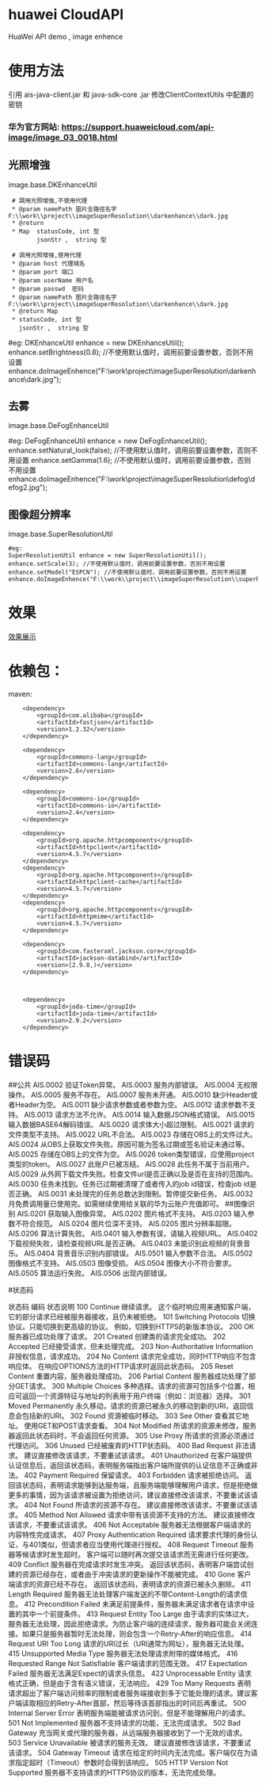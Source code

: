 # huawei  CloudAPI
HuaWei  API   demo  ,  image enhence

# 使用方法
引用 ais-java-client.jar 和 java-sdk-core .jar
修改ClientContextUtils 中配置的密钥

### 华为官方网站:  https://support.huaweicloud.com/api-image/image_03_0018.html

## 光照增強
image.base.DKEnhanceUtil



     # 調用光照增強,不使用代理
     * @param namePath 圖片全路徑名字 F:\\work\\project\\imageSuperResolution\\darkenhance\\dark.jpg
     * @return
     * Map  statusCode, int 型
            jsonStr ,  string 型

     # 调用光照增强,使用代理
     * @param host 代理域名
     * @param port 端口
     * @param userName 用户名
     * @param passwd  密码
     * @param namePath 图片全路径名字 F:\\work\\project\\imageSuperResolution\\darkenhance\\dark.jpg
     * @return Map
     * statusCode, int 型
       jsonStr ,  string 型


   #eg:
   DKEnhanceUtil enhance = new DKEnhanceUtil();
   enhance.setBrightness(0.8); //不使用默认值时，调用前要设置参数，否则不用设置
   enhance.doImageEnhence("F:\\work\\project\\imageSuperResolution\\darkenhance\\dark.jpg");


## 去雾
image.base.DeFogEnhanceUtil


   #eg:
   DeFogEnhanceUtil enhance = new DeFogEnhanceUtil();
   enhance.setNatural_look(false); //不使用默认值时，调用前要设置参数，否则不用设置
   enhance.setGamma(1.6); //不使用默认值时，调用前要设置参数，否则不用设置
   enhance.doImageEnhence("F:\\work\\project\\imageSuperResolution\\defog\\defog2.jpg");


## 图像超分辨率
image.base.SuperResolutionUtil

    #eg:
    SuperResolutionUtil enhance = new SuperResolutionUtil();
    enhance.setScale(3); //不使用默认值时，调用前要设置参数，否则不用设置
    enhance.setModel("ESPCN"); //不使用默认值时，调用前要设置参数，否则不用设置
    enhance.doImageEnhence("F:\\work\\project\\imageSuperResolution\\superResolution\\sr.jpg");



# 效果
[效果展示](https://mp.csdn.net/postedit/87936375)

# 依赖包：
maven:

        <dependency>
            <groupId>com.alibaba</groupId>
            <artifactId>fastjson</artifactId>
            <version>1.2.32</version>
        </dependency>

        <dependency>
            <groupId>commons-lang</groupId>
            <artifactId>commons-lang</artifactId>
            <version>2.6</version>
        </dependency>

        <dependency>
            <groupId>commons-io</groupId>
            <artifactId>commons-io</artifactId>
            <version>2.4</version>
        </dependency>

        <dependency>
            <groupId>org.apache.httpcomponents</groupId>
            <artifactId>httpclient</artifactId>
            <version>4.5.7</version>
        </dependency>
        <dependency>
            <groupId>org.apache.httpcomponents</groupId>
            <artifactId>httpclient-cache</artifactId>
            <version>4.5.7</version>
        </dependency>
        <dependency>
            <groupId>org.apache.httpcomponents</groupId>
            <artifactId>httpmime</artifactId>
            <version>4.5.7</version>
        </dependency>

        <dependency>
            <groupId>com.fasterxml.jackson.core</groupId>
            <artifactId>jackson-databind</artifactId>
            <version>[2.9.8,)</version>
        </dependency>



        <dependency>
            <groupId>joda-time</groupId>
            <artifactId>joda-time</artifactId>
            <version>2.9.2</version>
        </dependency>


# 错误码

##公共
    AIS.0002	验证Token异常。
	AIS.0003	服务内部错误。
	AIS.0004	无权限操作。
	AIS.0005	服务不存在。
	AIS.0007	服务未开通。
	AIS.0010	缺少Header或者Header为空。
	AIS.0011	缺少请求参数或者参数为空。
	AIS.0012	请求参数不支持。
	AIS.0013	请求方法不允许。
	AIS.0014	输入数据JSON格式错误。
	AIS.0015	输入数据BASE64解码错误。
	AIS.0020	请求体大小超过限制。
	AIS.0021	请求的文件类型不支持。
	AIS.0022	URL不合法。
	AIS.0023	存储在OBS上的文件过大。
	AIS.0024	从OBS上获取文件失败。原因可能为签名过期或签名验证未通过等。
	AIS.0025	存储在OBS上的文件为空。
	AIS.0026	token类型错误，应使用project类型的token。
	AIS.0027	此账户已被冻结。
	AIS.0028	此任务不属于当前用户。
	AIS.0029	从外网下载文件失败。检查文件url是否正确以及是否在支持的范围内。
	AIS.0030	任务未找到。任务已过期被清理了或者传入的job id错误，检查job id是否正确。
	AIS.0031	未处理完的任务总数达到限制。暂停提交新任务。
	AIS.0032	月免费调用量已使用完。如需继续使用给关联的华为云账户充值即可。
##图像识别	AIS.0201	获取输入图像异常。
	AIS.0202	图片格式不支持。
	AIS.0203	输入参数不符合规范。
	AIS.0204	图片位深不支持。
	AIS.0205	图片分辨率超限。
	AIS.0206	算法计算失败。
	AIS.0401	输入参数有误，请输入视频URL。
	AIS.0402	下载视频失败，请检查视频URL是否正确。
	AIS.0403	未能识别此视频的背景音乐。
	AIS.0404	背景音乐识别内部错误。
	AIS.0501	输入参数不合法。
	AIS.0502	图像格式不支持。
	AIS.0503	图像受损。
	AIS.0504	图像大小不符合要求。
	AIS.0505	算法运行失败。
	AIS.0506	出现内部错误。





#状态码

状态码	编码	状态说明
100	Continue	继续请求。
这个临时响应用来通知客户端，它的部分请求已经被服务器接收，且仍未被拒绝。
101	Switching Protocols	切换协议。只能切换到更高级的协议。
例如，切换到HTTPS的新版本协议。
200	OK	服务器已成功处理了请求。
201	Created	创建类的请求完全成功。
202	Accepted	已经接受请求，但未处理完成。
203	Non-Authoritative Information	非授权信息，请求成功。
204	No Content	请求完全成功，同时HTTP响应不包含响应体。
在响应OPTIONS方法的HTTP请求时返回此状态码。
205	Reset Content	重置内容，服务器处理成功。
206	Partial Content	服务器成功处理了部分GET请求。
300	Multiple Choices	多种选择。请求的资源可包括多个位置，相应可返回一个资源特征与地址的列表用于用户终端（例如：浏览器）选择。
301	Moved Permanently	永久移动，请求的资源已被永久的移动到新的URI，返回信息会包括新的URI。
302	Found	资源被临时移动。
303	See Other	查看其它地址。
使用GET和POST请求查看。
304	Not Modified	所请求的资源未修改，服务器返回此状态码时，不会返回任何资源。
305	Use Proxy	所请求的资源必须通过代理访问。
306	Unused	已经被废弃的HTTP状态码。
400	Bad Request	非法请求。
建议直接修改该请求，不要重试该请求。
401	Unauthorized	在客户端提供认证信息后，返回该状态码，表明服务端指出客户端所提供的认证信息不正确或非法。
402	Payment Required	保留请求。
403	Forbidden	请求被拒绝访问。
返回该状态码，表明请求能够到达服务端，且服务端能够理解用户请求，但是拒绝做更多的事情，因为该请求被设置为拒绝访问，建议直接修改该请求，不要重试该请求。
404	Not Found	所请求的资源不存在。
建议直接修改该请求，不要重试该请求。
405	Method Not Allowed	请求中带有该资源不支持的方法。
建议直接修改该请求，不要重试该请求。
406	Not Acceptable	服务器无法根据客户端请求的内容特性完成请求。
407	Proxy Authentication Required	请求要求代理的身份认证，与401类似，但请求者应当使用代理进行授权。
408	Request Timeout	服务器等候请求时发生超时。
客户端可以随时再次提交该请求而无需进行任何更改。
409	Conflict	服务器在完成请求时发生冲突。
返回该状态码，表明客户端尝试创建的资源已经存在，或者由于冲突请求的更新操作不能被完成。
410	Gone	客户端请求的资源已经不存在。
返回该状态码，表明请求的资源已被永久删除。
411	Length Required	服务器无法处理客户端发送的不带Content-Length的请求信息。
412	Precondition Failed	未满足前提条件，服务器未满足请求者在请求中设置的其中一个前提条件。
413	Request Entity Too Large	由于请求的实体过大，服务器无法处理，因此拒绝请求。为防止客户端的连续请求，服务器可能会关闭连接。如果只是服务器暂时无法处理，则会包含一个Retry-After的响应信息。
414	Request URI Too Long	请求的URI过长（URI通常为网址），服务器无法处理。
415	Unsupported Media Type	服务器无法处理请求附带的媒体格式。
416	Requested Range Not Satisfiable	客户端请求的范围无效。
417	Expectation Failed	服务器无法满足Expect的请求头信息。
422	Unprocessable Entity	请求格式正确，但是由于含有语义错误，无法响应。
429	Too Many Requests	表明请求超出了客户端访问频率的限制或者服务端接收到多于它能处理的请求。建议客户端读取相应的Retry-After首部，然后等待该首部指出的时间后再重试。
500	Internal Server Error	表明服务端能被请求访问到，但是不能理解用户的请求。
501	Not Implemented	服务器不支持请求的功能，无法完成请求。
502	Bad Gateway	充当网关或代理的服务器，从远端服务器接收到了一个无效的请求。
503	Service Unavailable	被请求的服务无效。
建议直接修改该请求，不要重试该请求。
504	Gateway Timeout	请求在给定的时间内无法完成。客户端仅在为请求指定超时（Timeout）参数时会得到该响应。
505	HTTP Version Not Supported	服务器不支持请求的HTTPS协议的版本，无法完成处理。
